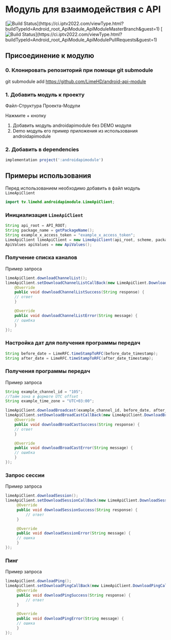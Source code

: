 # Модуль для взаимодействия с API

[![Build Status](https://ci.iptv2022.com/app/rest/builds/buildType(id:Android_root_ApiModule_ApiModuleMasterBranch)/statusIcon)](https://ci.iptv2022.com/viewType.html?buildTypeId=Android_root_ApiModule_ApiModuleMasterBranch&guest=1)
[![Build Status](https://ci.iptv2022.com/app/rest/builds/buildType(id:Android_root_ApiModule_ApiModulePullRequests)/statusIcon)](https://ci.iptv2022.com/viewType.html?buildTypeId=Android_root_ApiModule_ApiModulePullRequests&guest=1)

## Присоединение к модулю

### 0. Клонировать репозиторий при помощи git submodule

git submodule add https://github.com/LimeHD/android-api-module

### 1. Добавить модуль к проекту
Файл-Структура Проекта-Модули

Нажмите + кнопку

1. Добавить модуль androidapimodule без DEMO модуля
2. Demo модуль его пример приложения из использования androidapimodule

### 2. Добавить в dependencies

``` js
implementation project(':androidapimodule')
```

## Примеры использования
Перед использованием необходимо добавить в файл модуль `LimeApiClient`
``` java
import tv.limehd.androidapimodule.LimeApiClient;
```
### Инициализация `LimeApiClient`
```java
String api_root = API_ROOT;
String package_name = getPackageName();
String example_x_access_token = "example_x_access_token";
LimeApiClient limeApiClient = new LimeApiClient(api_root, scheme, package_name, example_x_access_token);
ApiValues apiValues = new ApiValues();
```
### Получение списка каналов
Пример запроса
``` java
limeApiClient.downloadChannelList();
limeApiClient.setDownloadChannelListCallBack(new LimeApiClient.DownloadChannelListCallBack() {
    @Override
    public void downloadChannelListSuccess(String response) {
	// ответ
    }

    @Override
    public void downloadChannelListError(String message) {
	// ошибка
    }
});
```
### Настройка дат для получения программы передач
``` java
String before_date = LimeRFC.timeStampToRFC(before_date_timestamp);
String after_date = LimeRFC.timeStampToRFC(after_date_timestamp);
```
### Получения программы передач
Пример запроса
``` java
String example_channel_id = "105";
//Тайм зона в формате UTC offset
String example_time_zone = "UTC+03:00";

limeApiClient.downloadBroadcast(example_channel_id, before_date, after_date, example_time_zone);
limeApiClient.setDownloadBroadCastCallBack(new LimeApiClient.DownloadBroadCastCallBack() {
    @Override
    public void downloadBroadCastSuccess(String response) {
	// ответ
    }

    @Override
    public void downloadBroadCastError(String message) {
	// ошибка
    }
});
```

### Запрос сессии
Пример запроса
``` java
limeApiClient.downloadSession();
limeApiClient.setDownloadSessionCallBack(new LimeApiClient.DownloadSessionCallBack() {
     @Override
     public void downloadSessionSuccess(String response) {
         // ответ
     }

     @Override
     public void downloadSessionError(String message) {
	 // ошика
     }
});
```

### Пинг
Пример запроса
``` java
limeApiClient.downloadPing();
limeApiClient.setDownloadPingCallBack(new LimeApiClient.DownloadPingCallBack() {
     @Override
     public void downloadPingSuccess(String response) {
         // ответ
     }

     @Override
     public void downloadPingError(String message) {
	 // ошика
     }
});
```
